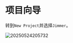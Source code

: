# 项目向导

转到`New Project`并选择`Jimmer`。

![20250524205732](https://s2.loli.net/2025/05/24/YigsuCNjEb7rU6Q.png)
